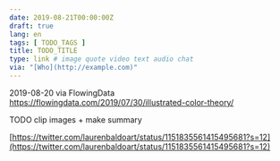 ```yaml
---
date: 2019-08-21T00:00:00Z
draft: true
lang: en
tags: [ TODO_TAGS ]
title: TODO_TITLE
type: link # image quote video text audio chat
via: "[Who](http://example.com)"
---
```



2019-08-20 via FlowingData
https://flowingdata.com/2019/07/30/illustrated-color-theory/

TODO clip images + make summary

[https://twitter.com/laurenbaldoart/status/1151835561415495681?s=12](https://twitter.com/laurenbaldoart/status/1151835561415495681?s=12)

